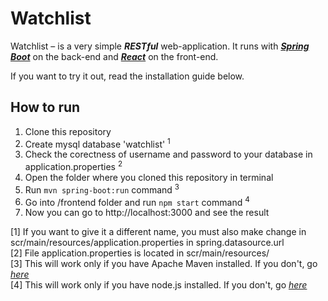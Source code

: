# Watchlist

Watchlist – is a very simple ***RESTful*** web-application. It runs with ***[Spring Boot](https://spring.io/projects/spring-boot)*** on the back-end and ***[React](https://reactjs.org/)*** on the front-end.

If you want to try it out, read the installation guide below.

## How to run

1. Clone this repository
2. Create mysql database 'watchlist' <sup>1</sup>
3. Check the corectness of username and password to your database in application.properties <sup>2</sup>
4. Open the folder where you cloned this repository in terminal
5. Run ` mvn spring-boot:run ` command <sup>3</sup>
6. Go into /frontend folder and run ` npm start ` command <sup>4</sup>
7. Now you can go to http://localhost:3000 and see the result

[1] If you want to give it a different name, you must also make change in scr/main/resources/application.properties in spring.datasource.url  
[2] File application.properties is located in scr/main/resources/  
[3] This will work only if you have Apache Maven installed. If you don't, go *[here](https://maven.apache.org/install.html)*  
[4] This will work only if you have node.js installed. If you don't, go *[here](https://nodejs.org/en/download/)*
